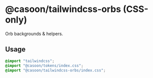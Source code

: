 # @casoon/tailwindcss-orbs (CSS-only)

Orb backgrounds & helpers.

## Usage
```css
@import "tailwindcss";
@import "@casoon/tokens/index.css";
@import "@casoon/tailwindcss-orbs/index.css";
```
